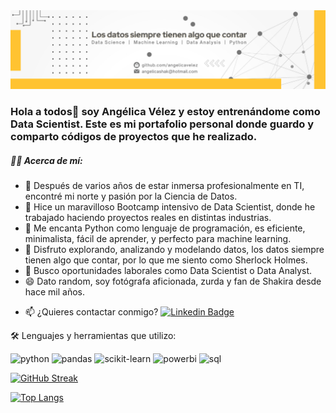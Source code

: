<div id="header" align="center">
  <img src="https://github.com/angelicavelez/angelicavelez/blob/main/banner new.png" width="1000"/>
</div>
<!--
[![](https://img.shields.io/badge/LinkedIn-0077B5?style=for-the-badge&logo=linkedin&logoColor=white)](https://www.linkedin.com/in/angelicavelezb/)
-->

### Hola a todos👋 soy Angélica Vélez y estoy entrenándome como Data Scientist. Este es mi portafolio personal donde guardo y comparto códigos de proyectos que he realizado.

##### :woman_technologist:  Acerca de mí:

- 🔭 Después de varios años de estar inmersa profesionalmente en TI, encontré mi norte y pasión por la Ciencia de Datos.
- 🌱 Hice un maravilloso Bootcamp intensivo  de Data Scientist, donde he trabajado haciendo proyectos reales en distintas industrias.
- 👯 Me encanta Python como lenguaje de programación, es eficiente, minimalista, fácil de aprender, y perfecto para machine learning.
- 🫶 Disfruto explorando, analizando y modelando datos, los datos siempre tienen algo que contar, por lo que me siento como Sherlock Holmes.
- 💯 Busco oportunidades laborales como Data Scientist o Data Analyst.
- 😄 Dato random, soy fotógrafa aficionada, zurda y fan de Shakira desde hace mil años.

* :mailbox: ¿Quieres contactar conmigo? [![Linkedin Badge](https://img.shields.io/badge/-Angélica-blue?style=flat&logo=Linkedin&logoColor=white)](https://www.linkedin.com/in/angelicavelezb/)

🛠️ Lenguajes y herramientas que utilizo:
<div id="header" align="left">
    <img src="https://img.shields.io/badge/Python-3776AB?style=for-the-badge&logo=python&logoColor=white" alt="python"/>
  </a>
 <img src="https://img.shields.io/badge/Pandas-217346?style=for-the-badge&logo=pandas&logoColor=white" alt="pandas"/>
  </a>
  <img src="https://img.shields.io/badge/scikit--learn-%23F7931E.svg?style=for-the-badge&logo=scikit-learn&logoColor=white" alt="scikit-learn"/>
  </a>
 <img src="https://img.shields.io/badge/Power_BI-FFBE00?style=for-the-badge&logo=Power-BI&logoColor=white" alt="powerbi"/>
  </a>
 <img src="https://img.shields.io/badge/SQL-CC2927?style=for-the-badge&logo=microsoft%20sql%20server&logoColor=white" alt="sql"/>
  </a>
</div>


[![GitHub Streak](http://github-readme-streak-stats.herokuapp.com?user=angelicavelez&theme=dark&background=000000)](https://git.io/streak-stats)

[![Top Langs](https://github-readme-stats.vercel.app/api/top-langs/?username=angelicavelez&layout=compact&theme=vision-friendly-dark)](https://github.com/anuraghazra/github-readme-stats)

<!--
**angelicavelez/angelicavelez** is a ✨ _special_ ✨ repository because its `README.md` (this file) appears on your GitHub profile.
-->
